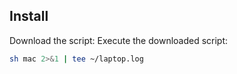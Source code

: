 Install
-------

Download the script:
Execute the downloaded script:

```sh
sh mac 2>&1 | tee ~/laptop.log
```
